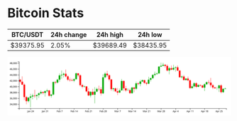 # Bitcoin Stats

BTC/USDT|24h change|24h high|24h low|
|---|---|---|---|
|$39375.95|2.05%|$39689.49|$38435.95|

<img src="./chart.svg">
